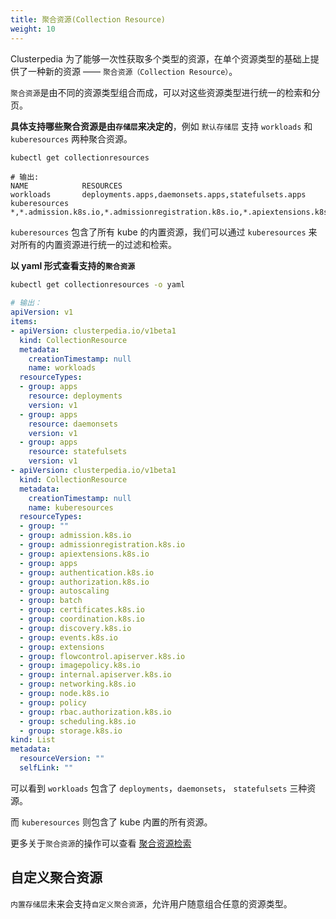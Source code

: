 ```yaml
---
title: 聚合资源(Collection Resource)
weight: 10
---
```


Clusterpedia 为了能够一次性获取多个类型的资源，在单个资源类型的基础上提供了一种新的资源 —— `聚合资源（Collection Resource）`。

`聚合资源`是由不同的资源类型组合而成，可以对这些资源类型进行统一的检索和分页。

**具体支持哪些聚合资源是由`存储层`来决定的**，例如 `默认存储层` 支持 `workloads` 和 `kuberesources` 两种聚合资源。
```bash
kubectl get collectionresources
```
```
# 输出:
NAME            RESOURCES
workloads       deployments.apps,daemonsets.apps,statefulsets.apps
kuberesources   *,*.admission.k8s.io,*.admissionregistration.k8s.io,*.apiextensions.k8s.io,*.apps,*.authentication.k8s.io,*.authorization.k8s.io,*.autoscaling,*.batch,*.certificates.k8s.io,*.coordination.k8s.io,*.discovery.k8s.io,*.events.k8s.io,*.extensions,*.flowcontrol.apiserver.k8s.io,*.imagepolicy.k8s.io,*.internal.apiserver.k8s.io,*.networking.k8s.io,*.node.k8s.io,*.policy,*.rbac.authorization.k8s.io,*.scheduling.k8s.io,*.storage.k8s.io
```
`kuberesources` 包含了所有 kube 的内置资源，我们可以通过 `kuberesources` 来对所有的内置资源进行统一的过滤和检索。

**以 yaml 形式查看支持的`聚合资源`**
```bash
kubectl get collectionresources -o yaml
```
```yaml
# 输出：
apiVersion: v1
items:
- apiVersion: clusterpedia.io/v1beta1
  kind: CollectionResource
  metadata:
    creationTimestamp: null
    name: workloads
  resourceTypes:
  - group: apps
    resource: deployments
    version: v1
  - group: apps
    resource: daemonsets
    version: v1
  - group: apps
    resource: statefulsets
    version: v1
- apiVersion: clusterpedia.io/v1beta1
  kind: CollectionResource
  metadata:
    creationTimestamp: null
    name: kuberesources
  resourceTypes:
  - group: ""
  - group: admission.k8s.io
  - group: admissionregistration.k8s.io
  - group: apiextensions.k8s.io
  - group: apps
  - group: authentication.k8s.io
  - group: authorization.k8s.io
  - group: autoscaling
  - group: batch
  - group: certificates.k8s.io
  - group: coordination.k8s.io
  - group: discovery.k8s.io
  - group: events.k8s.io
  - group: extensions
  - group: flowcontrol.apiserver.k8s.io
  - group: imagepolicy.k8s.io
  - group: internal.apiserver.k8s.io
  - group: networking.k8s.io
  - group: node.k8s.io
  - group: policy
  - group: rbac.authorization.k8s.io
  - group: scheduling.k8s.io
  - group: storage.k8s.io
kind: List
metadata:
  resourceVersion: ""
  selfLink: ""
```
可以看到 `workloads` 包含了 `deployments`，`daemonsets`， `statefulsets` 三种资源。

而 `kuberesources` 则包含了 kube 内置的所有资源。

更多关于`聚合资源`的操作可以查看 [聚合资源检索](../../usage/search/collection-resource)

## 自定义聚合资源
`内置存储层`未来会支持`自定义聚合资源`，允许用户随意组合任意的资源类型。
